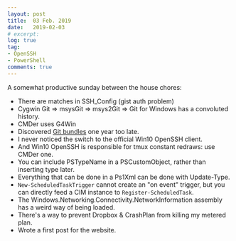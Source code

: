 ```yaml
---
layout: post
title:  03 Feb. 2019
date:   2019-02-03
# excerpt:
log: true
tag:
- OpenSSH
- PowerShell
comments: true
---
```


A somewhat productive sunday between the house chores:

- There are matches in SSH_Config (gist auth problem)
- Cygwin Git => msysGit => msys2Git => Git for Windows has a convoluted
  history.
- CMDer uses G4Win
- Discovered [Git bundles](https://git-scm.com/docs/git-bundle) one year too
  late.
- I never noticed the switch to the official Win10 OpenSSH client.
- And Win10 OpenSSH is responsible for tmux constant redraws: use CMDer one.
- You can include PSTypeName in a PSCustomObject, rather than inserting type
  later.
- Everything that can be done in a Ps1Xml can be done with Update-Type.
- `New-ScheduledTaskTrigger` cannot create an "on event" trigger, but you
  can directly feed a CIM instance to `Register-ScheduledTask`.
- The Windows.Networking.Connectivity.NetworkInformation assembly has a weird
  way of being loaded.
- There's a way to prevent Dropbox & CrashPlan from killing my metered plan.
- Wrote a first post for the website.